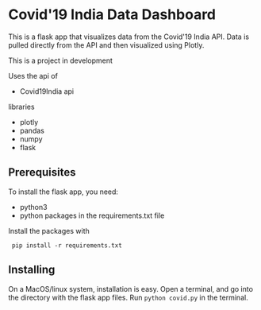 # Covid'19 India Data Dashboard 

This is a flask app that visualizes data from the Covid'19 India API. Data is
pulled directly from the API and then visualized using Plotly.

This is a project in development 

Uses the api of 

- Covid19India api

libraries
- plotly
- pandas
- numpy
- flask

## Prerequisites

To install the flask app, you need:
- python3
- python packages in the requirements.txt file
 
 Install the packages with
``` 
 pip install -r requirements.txt
```

## Installing

On a MacOS/linux system, installation is easy. Open a terminal, and go into 
the directory with the flask app files. Run `python covid.py` in the terminal.
